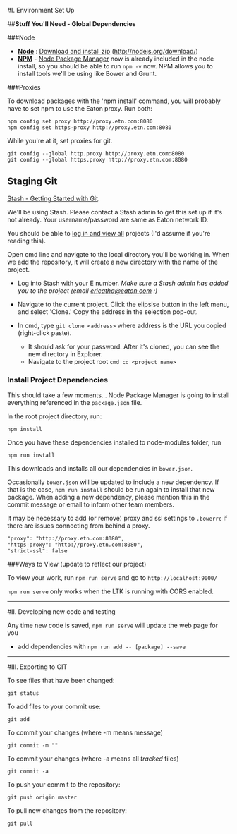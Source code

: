 
#I. Environment Set Up

##**Stuff You'll Need - Global Dependencies**

###Node

* **[Node](http://nodejs.org/)** : [Download and install zip](http://nodejs.org/download/) (http://nodejs.org/download/)
* **[NPM](https://www.npmjs.com/)** - [Node Package Manager](https://www.npmjs.com/) now is already included in the node install, so you should be able to run `npm -v` now. NPM allows you to install tools we'll be using like Bower and Grunt.


###Proxies 

To download packages with the 'npm install' command, you will probably have to set npm to use the Eaton proxy. Run both: 
	
	npm config set proxy http://proxy.etn.com:8080
	npm config set https-proxy http://proxy.etn.com:8080


While you're at it, set proxies for git. 
	
	git config --global http.proxy http://proxy.etn.com:8080
	git config --global https.proxy http://proxy.etn.com:8080



## **Staging Git**

[Stash - Getting Started with Git](https://www.atlassian.com/git/tutorials/setting-up-a-repository).

We'll be using Stash. Please contact a Stash admin to get this set up if it's not already. Your username/password are same as Eaton network ID.  

You should be able to [log in and view all](http://pxgit.raleigh.software.ch.etn.com:7990/) projects (I'd assume if you're reading this). 

Open cmd line and navigate to the local directory you'll be working in. When we add the repository, it will create a new directory with the name of the project. 


* Log into Stash with your E number. *Make sure a Stash admin has added you to the project (email ericatha@eaton.com :)*
* Navigate to the current project. Click the elipsise button in the left menu, and select 'Clone.' Copy the address in the selection pop-out. 


* In cmd, type `git clone <address>` where address is the URL you copied (right-click paste). 
	* It should ask for your password. After it's cloned, you can see the new directory in Explorer. 
	* Navigate to the project root `cmd cd <project name>`


### Install Project Dependencies

This should take a few moments... Node Package Manager is going to install everything referenced in the `package.json` file. 

In the root project directory, run:
	
	npm install

Once you have these dependencies installed to node-modules folder, run

	npm run install

This downloads and installs all our dependencies in `bower.json`.

Occasionally `bower.json` will be updated to include a new dependency. If that is the case, `npm run install` should be run again to install that new package. When adding a new dependency, please mention this in the commit message or email to inform other team members.

It may be necessary to add (or remove) proxy and ssl settings to `.bowerrc` if there are issues connecting from behind a proxy.

	"proxy": "http://proxy.etn.com:8080",
	"https-proxy": "http://proxy.etn.com:8080",
	"strict-ssl": false

###Ways to View (update to reflect our project)

To view your work, run `npm run serve` and go to `http://localhost:9000/`

`npm run serve` only works when the LTK is running with CORS enabled.

---

#II. Developing new code and testing

Any time new code is saved, `npm run serve` will update the web page for you

- add dependencies with `npm run add -- [package] --save`

---

#III. Exporting to GIT

To see files that have been changed:

    git status

To add files to your commit use:

    git add

To commit your changes (where -m means message)

    git commit -m ""

To commit your changes (where -a means all *tracked* files)

    git commit -a

To push your commit to the repository:
    
    git push origin master

To pull new changes from the repository:

    git pull



